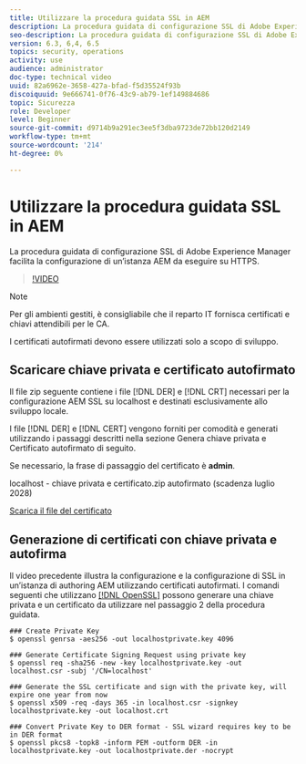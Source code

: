 ```yaml
---
title: Utilizzare la procedura guidata SSL in AEM
description: La procedura guidata di configurazione SSL di Adobe Experience Manager facilita la configurazione di un’istanza AEM da eseguire su HTTPS.
seo-description: La procedura guidata di configurazione SSL di Adobe Experience Manager facilita la configurazione di un’istanza AEM da eseguire su HTTPS.
version: 6.3, 6,4, 6.5
topics: security, operations
activity: use
audience: administrator
doc-type: technical video
uuid: 82a6962e-3658-427a-bfad-f5d35524f93b
discoiquuid: 9e666741-0f76-43c9-ab79-1ef149884686
topic: Sicurezza
role: Developer
level: Beginner
source-git-commit: d9714b9a291ec3ee5f3dba9723de72bb120d2149
workflow-type: tm+mt
source-wordcount: '214'
ht-degree: 0%

---
```



# Utilizzare la procedura guidata SSL in AEM

La procedura guidata di configurazione SSL di Adobe Experience Manager facilita la configurazione di un’istanza AEM da eseguire su HTTPS.

>[!VIDEO](https://video.tv.adobe.com/v/17993/?quality=12&learn=on)

>[!NOTE]
>
>Per gli ambienti gestiti, è consigliabile che il reparto IT fornisca certificati e chiavi attendibili per le CA.
>
>I certificati autofirmati devono essere utilizzati solo a scopo di sviluppo.

## Scaricare chiave privata e certificato autofirmato

Il file zip seguente contiene i file [!DNL DER] e [!DNL CRT] necessari per la configurazione AEM SSL su localhost e destinati esclusivamente allo sviluppo locale.

I file [!DNL DER] e [!DNL CERT] vengono forniti per comodità e generati utilizzando i passaggi descritti nella sezione Genera chiave privata e Certificato autofirmato di seguito.

Se necessario, la frase di passaggio del certificato è **admin**.

localhost - chiave privata e certificato.zip autofirmato (scadenza luglio 2028)

[Scarica il file del certificato](assets/use-the-ssl-wizard/certificate.zip)

## Generazione di certificati con chiave privata e autofirma

Il video precedente illustra la configurazione e la configurazione di SSL in un’istanza di authoring AEM utilizzando certificati autofirmati. I comandi seguenti che utilizzano [[!DNL OpenSSL]](https://www.openssl.org/) possono generare una chiave privata e un certificato da utilizzare nel passaggio 2 della procedura guidata.

```shell
### Create Private Key
$ openssl genrsa -aes256 -out localhostprivate.key 4096

### Generate Certificate Signing Request using private key
$ openssl req -sha256 -new -key localhostprivate.key -out localhost.csr -subj '/CN=localhost'

### Generate the SSL certificate and sign with the private key, will expire one year from now
$ openssl x509 -req -days 365 -in localhost.csr -signkey localhostprivate.key -out localhost.crt

### Convert Private Key to DER format - SSL wizard requires key to be in DER format
$ openssl pkcs8 -topk8 -inform PEM -outform DER -in localhostprivate.key -out localhostprivate.der -nocrypt
```
